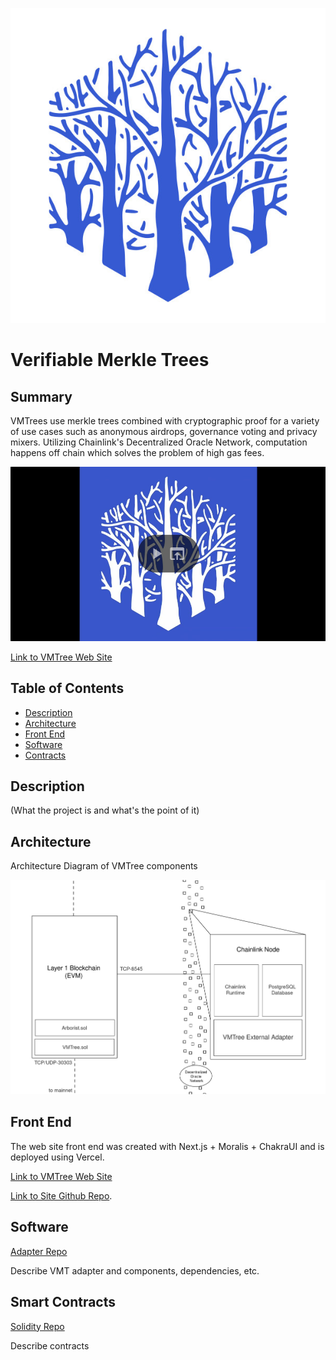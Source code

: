 ![VMTreeLogo](https://github.com/vmtree/adapter/blob/main/images/BlueWhite.jpg)

# Verifiable Merkle Trees



## Summary

VMTrees use merkle trees combined with cryptographic proof for a variety of use cases such as anonymous airdrops, governance voting and privacy mixers.  Utilizing Chainlink's Decentralized Oracle Network, computation happens off chain which solves the problem of high gas fees.

[![Chainlink Spring 2022 Hackathon Submission Video](https://github.com/vmtree/adapter/blob/main/images/youtube.png)](https://www.youtube.com/watch?v=FZeOU83Ktj8)

[Link to VMTree Web Site](https://vmtree.vercel.app/)


## Table of Contents

- [Description](#description)
- [Architecture](#architecture)
- [Front End](#front-end)
- [Software](#software)
- [Contracts](#contracts)


## Description 

(What the project is and what's the point of it)


## Architecture

Architecture Diagram of VMTree components

![Diagram](https://github.com/vmtree/adapter/blob/main/images/diagram.png)


## Front End

The web site front end was created with Next.js + Moralis + ChakraUI and is deployed using Vercel. 

[Link to VMTree Web Site](https://vmtree.vercel.app/)

[Link to Site Github Repo](https://github.com/vmtree/vmt-web).


## Software

[Adapter Repo](https://github.com/vmtree/adapter)

Describe VMT adapter and components, dependencies, etc. 


## Smart Contracts

[Solidity Repo](https://github.com/vmtree/solidity)

Describe contracts
